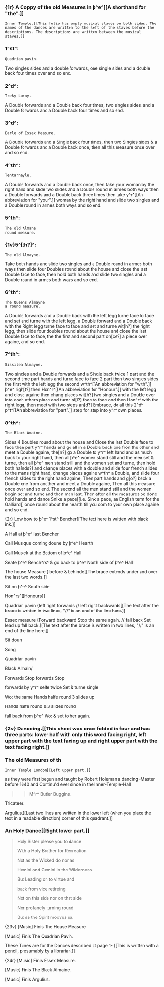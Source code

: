 ### {1r} A Coppy of the old Measures in þ^e^[[A shorthand for "the".]]
    Inner Temple.[[This folio has empty musical staves on both sides. The names of the dances are written to the left of the staves before the descriptions. The descriptions are written between the musical staves.]]

### 1^st^:
    Quadrian pavin.

Two singles sides and a double forwards, one single sides and a double back
four times over and so end.

### 2^d^:
    Treky Lorny.

A Double forwards and a Double back four times, two singles sides, and
a Double forwards and a Double back four times and so end.

### 3^d^:
    Earle of Essex Measure.

A Double forwards and a Single back four times, then two Singles sides & a Double
forwards and a Double back once, then all this measure once over and so end.

### 4^th^:
    Tentarnayle.

A Double forwards and a Double back once, then take your woman by the
right hand and slide two slides and a Double round in armes both ways
then a Double forwards and a Double back three times then take y^r^[[An abbreviation for "your".]] woman
by the right hand and slide two singles and a Double round in armes
both ways and so end.

### 5^th^:
    The old Almane
    round measure.

### {1v}5^[th?]^:
    The old Almayne.

Take both hands and slide two singles and a Double round in armes
both ways then slide four Doubles round about the house and close the
last Double face to face, then hold both hands and slide two singles
and a Double round in armes both ways and so end.

### 6^th^:
    The Queens Almayne
    a round measure.

A Double forwards and a Double back with the left legg turne face to
face and set and turne with the left legg, a Double forward and a Double
back with the Right legg turne face to face and set and turne wit[h?]
the right legg, then slide four doubles round about the house and
close the last Double face to face, the the first and second part on[ce?]
a piece over againe, and so end.

### 7^th^:
    Sissilea Almayne.

Two singles and a Double forwards and a Single back twice 1 part
and the second time part hands and turne face to face 2 part
then two singles sides the first with the left legg the second w^th^[[An abbreviation for "with".]] þ^e^ righ[t?]
then Hon^r^[[An abbreviation for "Honour".]] with the left legg and close againe then chang places wit[h?]
two singles and a Double over into each others place and turne al[l?]
face to face and then Hon^r^ with the right legg, then meet with two steps an[d?]
Embrace, do all this 2^d^ p^t^[[An abbreviation for "part".]] step for step into y^r^ own places.

### 8^th^:
    The Black Amaine.

Sides 4 Doubles round about the house and Close the last Double face to face
then part y^r^ hands and go all in a Double back one fron the other and meet a Double againe, the[n?]
go a Double to y^r^ left hand and as much back to your right hand, then all þ^e^ women stand still
and the men set & turne, then all þ^e^ men stand still and the women set and turne, then hold both ha[nds?]
and change places with a double and slide four french slides to the mans right hand, change places
againe w^th^ a Double, and slide four french slides to the right hand againe, Then part hands and g[o?]
back a Double one from another and meet a Double againe, Then all this measure once over
and so end. The second all the men stand still and the women begin set and turne
and then men last. Then after all the measures be done hold hands and dance Snike a pace[[i.e. Sink a  pace, an English term for the Galliard]]
once round about the hearth till you com to your own place againe and so end.

{2r} Low bow to þ^e^ 1^st^ Bencher[[The text here is written with black ink.]]

A Hall at þ^e^ last Bencher

Call Musique coming doune by þ^e^ Hearth

Call Musick at the Bottom of þ^e^ Hall

Seate þ^e^ Bench^rs^ & go back to þ^e^ North side of þ^e^ Hall

The house Measure { before & behinde[[The brace extends under and over the last two words.]]

Sit on þ^e^ South side

Hon^rs^[[Honours]]

Quadrian pavin {left right forwards // left right backwards[[The text after the brace is written in two lines, "//" is an end of the line here.]]

Essex measure {Forward backward Stop the same again. // fall back Set lead up fall back.[[The text after the brace is written in two lines, "//" is an end of the line here.]]

Sit doun

Song

Quadrian pavin

Black Almain/

Forwards Stop forwards Stop

forwards by y^r^ selfe twice Set & turne single

Wo: the same Hands halfe round 3 slides up

Hands halfe round & 3 slides round

fall back from þ^e^ Wo: & set to her again.

### {2v} Danceing.[[This sheet was once folded in four and has three parts: lower half with only this word facing right, left upper part with the text facing up and right upper part with the text facing right.]]

### The old Measures of th
    Inner Temple London[[Left upper part.]]
	
as they were first begun and taught by
Robert Holeman a dancing=Master
before 1640 and Continu'd ever since
in the Inner-Temple-Hall
>> M^r^ Butler Buggins.

Tricatees

Argulius.[[Last two lines are written in the lower left (when you place the text in a readable direction) corner of this quadrant.]]

### An Holy Dance[[Right lower part.]]

> Holy Sister please you to dance
> 
> With a Holy Brother for Recreation
> 
> Not as the Wicked do nor as
> 
> Hemini and Gemini in the Wilderness
> 
> But Leading on to virtue and
> 
> back from vice retireing
> 
> Not on this side nor on that side
> 
> Nor profanely turning round
> 
> But as the Spirit mooves us.

{23v} [Music] Finis The House Measure

[Music] Finis The Quadrian Pavin.

These Tunes are for the Dances
described at page 1- [[This is written with a pencil, presumably by a librarian.]]

{24r} [Music] Finis Essex Measure.

[Music] Finis The Black Almaine.

[Music] Finis Argulius.
